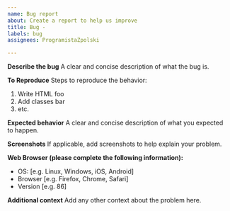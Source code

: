 ```yaml
---
name: Bug report
about: Create a report to help us improve
title: Bug -
labels: bug
assignees: ProgramistaZpolski

---
```


**Describe the bug**
A clear and concise description of what the bug is.

**To Reproduce**
Steps to reproduce the behavior:
1. Write HTML foo
2. Add classes bar
3. etc.

**Expected behavior**
A clear and concise description of what you expected to happen.

**Screenshots**
If applicable, add screenshots to help explain your problem.

**Web Browser (please complete the following information):**
 - OS: [e.g. Linux, Windows, iOS, Android]
 - Browser [e.g. Firefox, Chrome, Safari]
 - Version [e.g. 86]

**Additional context**
Add any other context about the problem here.
